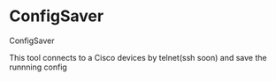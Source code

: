 # ConfigSaver


ConfigSaver

This tool connects to a Cisco devices by telnet(ssh soon) and save the runnning config
